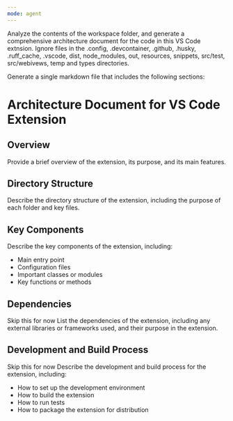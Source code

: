 ```yaml
---
mode: agent
---
```

Analyze the contents of the workspace folder, and generate a comprehensive architecture document for the code in this VS Code extnsion.
Ignore files in the .config, .devcontainer, .github, .husky, .ruff_cache, .vscode, dist, node_modules, out, resources, snippets, src/test, src/webivews, temp and types directories.

Generate a single markdown file that includes the following sections:
# Architecture Document for VS Code Extension
## Overview
Provide a brief overview of the extension, its purpose, and its main features.
## Directory Structure
Describe the directory structure of the extension, including the purpose of each folder and key files.
## Key Components
Describe the key components of the extension, including:
- Main entry point
- Configuration files
- Important classes or modules
- Key functions or methods
## Dependencies
Skip this for now
List the dependencies of the extension, including any external libraries or frameworks used, and their purpose in the extension.
## Development and Build Process
Skip this for now
Describe the development and build process for the extension, including:
- How to set up the development environment
- How to build the extension
- How to run tests
- How to package the extension for distribution
